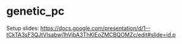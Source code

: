 # genetic_pc

Setup slides: https://docs.google.com/presentation/d/1--tCkTA3sF3QJtVIsabwj1hVjbA3ThKlEoZMCBQOMZc/edit#slide=id.p
